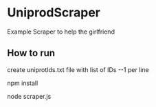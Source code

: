 # UniprodScraper
Example Scraper to help the girlfriend

## How to run
create uniprotIds.txt file with list of IDs --1 per line

npm install

node scraper.js
